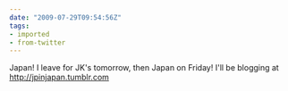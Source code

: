 ```yaml
---
date: "2009-07-29T09:54:56Z"
tags:
- imported
- from-twitter
---
```

Japan! I leave for JK's tomorrow, then Japan on Friday! I'll be blogging at http://jpinjapan.tumblr.com
